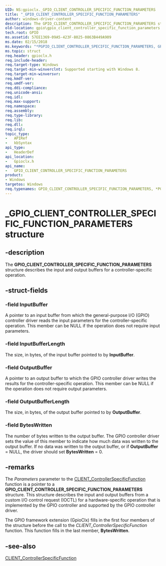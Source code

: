 ```yaml
---
UID: NS:gpioclx._GPIO_CLIENT_CONTROLLER_SPECIFIC_FUNCTION_PARAMETERS
title: "_GPIO_CLIENT_CONTROLLER_SPECIFIC_FUNCTION_PARAMETERS"
author: windows-driver-content
description: The GPIO_CLIENT_CONTROLLER_SPECIFIC_FUNCTION_PARAMETERS structure describes the input and output buffers for a controller-specific operation.
old-location: gpio\gpio_client_controller_specific_function_parameters.htm
tech.root: GPIO
ms.assetid: 57EE1369-09A5-423F-8025-0863B449A909
ms.date: 02/15/2018
ms.keywords: "*PGPIO_CLIENT_CONTROLLER_SPECIFIC_FUNCTION_PARAMETERS, GPIO.gpio_client_controller_specific_function_parameters, GPIO_CLIENT_CONTROLLER_SPECIFIC_FUNCTION_PARAMETERS, GPIO_CLIENT_CONTROLLER_SPECIFIC_FUNCTION_PARAMETERS structure [Parallel Ports], PGPIO_CLIENT_CONTROLLER_SPECIFIC_FUNCTION_PARAMETERS, PGPIO_CLIENT_CONTROLLER_SPECIFIC_FUNCTION_PARAMETERS structure pointer [Parallel Ports], _GPIO_CLIENT_CONTROLLER_SPECIFIC_FUNCTION_PARAMETERS, gpioclx/GPIO_CLIENT_CONTROLLER_SPECIFIC_FUNCTION_PARAMETERS, gpioclx/PGPIO_CLIENT_CONTROLLER_SPECIFIC_FUNCTION_PARAMETERS"
ms.topic: struct
req.header: gpioclx.h
req.include-header: 
req.target-type: Windows
req.target-min-winverclnt: Supported starting with Windows 8.
req.target-min-winversvr: 
req.kmdf-ver: 
req.umdf-ver: 
req.ddi-compliance: 
req.unicode-ansi: 
req.idl: 
req.max-support: 
req.namespace: 
req.assembly: 
req.type-library: 
req.lib: 
req.dll: 
req.irql: 
topic_type:
-	APIRef
-	kbSyntax
api_type:
-	HeaderDef
api_location:
-	Gpioclx.h
api_name:
-	GPIO_CLIENT_CONTROLLER_SPECIFIC_FUNCTION_PARAMETERS
product:
- Windows
targetos: Windows
req.typenames: GPIO_CLIENT_CONTROLLER_SPECIFIC_FUNCTION_PARAMETERS, *PGPIO_CLIENT_CONTROLLER_SPECIFIC_FUNCTION_PARAMETERS
---
```


# _GPIO_CLIENT_CONTROLLER_SPECIFIC_FUNCTION_PARAMETERS structure


## -description


The <b>GPIO_CLIENT_CONTROLLER_SPECIFIC_FUNCTION_PARAMETERS</b> structure describes the input and output buffers for a controller-specific operation.


## -struct-fields




### -field InputBuffer

A pointer to an input buffer from which the general-purpose I/O (GPIO) controller driver reads the input parameters for the controller-specific operation. This member can be NULL if the operation does not require input parameters.


### -field InputBufferLength

The size, in bytes, of the input buffer pointed to by <b>InputBuffer</b>.


### -field OutputBuffer

A pointer to an output buffer to which the GPIO controller driver writes the results for the controller-specific operation. This member can be NULL if the operation does not require output parameters.


### -field OutputBufferLength

The size, in bytes, of the output buffer pointed to by <b>OutputBuffer</b>.


### -field BytesWritten

The number of bytes written to the output buffer. The GPIO controller driver sets the value of this member to indicate how much data was written to the output buffer. If no data was written to the output buffer, or if <b>OutputBuffer</b> = NULL, the driver should set <b>BytesWritten</b> = 0.


## -remarks



The <i>Parameters</i> parameter to the <a href="https://msdn.microsoft.com/library/windows/hardware/hh698237">CLIENT_ControllerSpecificFunction</a> function is a pointer to a <b>GPIO_CLIENT_CONTROLLER_SPECIFIC_FUNCTION_PARAMETERS</b> structure. This structure describes the input and output buffers from a custom I/O control request (IOCTL) for a hardware-specific operation that is implemented by the GPIO controller and supported by the GPIO controller driver.

The GPIO framework extension (GpioClx) fills in the first four members of the structure before the call to the <i>CLIENT_ControllerSpecificFunction</i> function. This function fills in the last member, <b>BytesWritten</b>.




## -see-also




<a href="https://msdn.microsoft.com/library/windows/hardware/hh698237">CLIENT_ControllerSpecificFunction</a>
 

 

